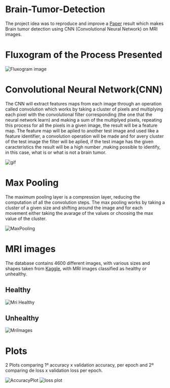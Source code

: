 # Brain-Tumor-Detection
The project idea was to reproduce and improve a [Paper](https://ieeexplore.ieee.org/abstract/document/8934561) result which makes Brain tumor detection using CNN (Convolutional Neural Network) on MRI images.

# Fluxogram of the Process Presented
![Fluxogram image](https://user-images.githubusercontent.com/49374221/154573946-a21cb310-b1ca-4f07-8597-57f929b77439.png)

# Convolutional Neural Network(CNN)
The CNN will extract features maps from each image through an operation called convolution which works by taking a cluster of pixels and multiplying each pixel with the
convolutional filter corresponding (the one that the neural network learn) and making a sum of the multiplyed pixels, repeating this process for all the pixels in a
given image, the result will be a feature map. The feature map will be aplied to another test image and used like a feature identifier, a convolution operation will be 
made and for avery cluster of the test image the filter will be aplied, if the test image has the given caracteristics the result will be a high number ,making possible 
to identify, in this case, what is or what is not a brain tumor.

![gif](https://user-images.githubusercontent.com/49374221/154580423-86b2500c-815c-4186-882c-ee37c84043d1.gif)

# Max Pooling
The maximum pooling layer is a compression layer, reducing the computation of all the convolution steps. The max pooling works by taking a cluster of a given size and 
shifting around the image and for each movement either taking the avarage of the values or choosing the max value of the cluster.

![MaxPooling](https://user-images.githubusercontent.com/49374221/154583764-f7cb4209-7682-4410-b406-55d1b17cbe84.gif)

# MRI images
The database contains 4600 different images, with various sizes and shapes taken from [Kaggle](https://www.kaggle.com/), with MRI images classified as healthy or unhealthy.
## Healthy 
![Mri Healthy](https://user-images.githubusercontent.com/49374221/154584763-4cc6bae4-ec5a-4606-9bd7-ded4beb847dc.png) 

## Unhealthy
![MriImages](https://user-images.githubusercontent.com/49374221/154584440-760db88e-87e9-4054-89c6-46702bea4b73.png)

# Plots
2 Plots comparing 1º accuracy x validation accuracy, per epoch and 2º comparing de loss x validation loss per epoch.

![AccuracyPlot](https://user-images.githubusercontent.com/49374221/154586311-3aedeee2-0759-4c55-82be-e63c39d926df.jpg) ![loss plot](https://user-images.githubusercontent.com/49374221/154586652-2cb0fe36-5066-4288-a4e3-068d99d92000.jpg)



